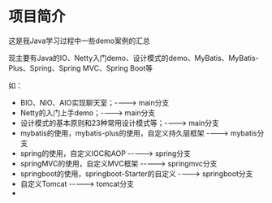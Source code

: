 # 项目简介
这是我Java学习过程中一些demo案例的汇总

现主要有Java的IO、Netty入门demo、设计模式的demo、MyBatis、MyBatis-Plus、Spring、Spring MVC、Spring Boot等

如：
- BIO、NIO、AIO实现聊天室；----> main分支
- Netty的入门上手demo；----> main分支
- 设计模式的基本原则和23种常用设计模式等；----> main分支
- mybatis的使用，mybatis-plus的使用，自定义持久层框架 ----> mybatis分支 
- spring的使用，自定义IOC和AOP -----> spring分支
- springMVC的使用，自定义MVC框架 -----> springmvc分支
- springboot的使用，springboot-Starter的自定义 ----> springboot分支
- 自定义Tomcat -----> tomcat分支
- 